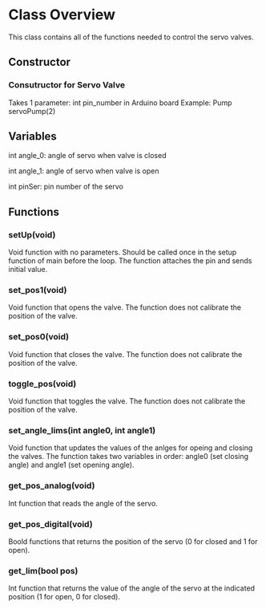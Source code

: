 # Class Overview
This class contains all of the functions needed to control the servo valves.


## Constructor
### Consutructor for Servo Valve
Takes 1 parameter: int pin_number in Arduino board 
Example: Pump servoPump(2)



## Variables
int angle_0: angle of servo when valve is closed

int angle_1: angle of servo when valve is open

int pinSer: pin number of the servo



## Functions

### setUp(void)
Void function with no parameters. Should be called once in the setup function of main before the loop. 
The function attaches the pin and sends initial value. 

### set_pos1(void)
Void function that opens the valve. The function does not calibrate the position of the valve.

### set_pos0(void)
Void function that closes the valve. The function does not calibrate the position of the valve.

### toggle_pos(void)
Void function that toggles the valve. The function does not calibrate the position of the valve.

### set_angle_lims(int angle0, int angle1)
Void function that updates the values of the anlges for opeing and closing the valves.
The function takes two variables in order: angle0 (set closing angle) and angle1 (set opening angle).

### get_pos_analog(void)
Int function that reads the angle of the servo.

### get_pos_digital(void)
Boold functions that returns the position of the servo (0 for closed and 1 for open).

### get_lim(bool pos)
Int function that returns the value of the angle of the servo at the indicated position (1 for open, 0 for closed).

